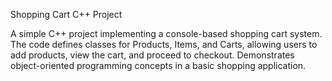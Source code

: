 Shopping Cart C++ Project

A simple C++ project implementing a console-based shopping cart system.
The code defines classes for Products, Items, and Carts, allowing users to add products, view the cart, and proceed to checkout.
Demonstrates object-oriented programming concepts in a basic shopping application.
